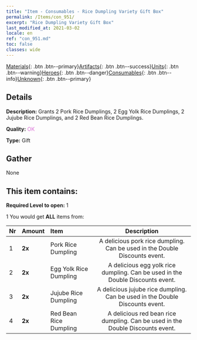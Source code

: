 ```yaml
---
title: "Item - Consumables - Rice Dumpling Variety Gift Box"
permalink: /Items/con_951/
excerpt: "Rice Dumpling Variety Gift Box"
last_modified_at: 2021-03-02
locale: en
ref: "con_951.md"
toc: false
classes: wide
---
```

 [Materials](/Items/){: .btn .btn--primary}[Artifacts](/Items/Artifacts/){: .btn .btn--success}[Units](/Items/Units/){: .btn .btn--warning}[Heroes](/Items/Heroes/){: .btn .btn--danger}[Consumables](/Items/Consumables/){: .btn .btn--info}[Unknown](/Items/Unknown/){: .btn .btn--primary}

## Details
 **Description:** Grants 2 Pork Rice Dumplings, 2 Egg Yolk Rice Dumplings, 2 Jujube Rice Dumplings, and 2 Red Bean Rice Dumplings.

 **Quality:** <span style="color: #DA70D6">OK</span>

 **Type:** Gift

## Gather

  None

## This item contains:

 **Required Level to open:** 1

 1 You would get **ALL** items  from:

  | Nr | Amount |     Item    | Description |
  |:---|:-------|:------------|:-----------:|
  | 1 |  **2x** | Pork Rice Dumpling | A delicious pork rice dumpling. Can be used in the Double Discounts event.  | 
  | 2 |  **2x** | Egg Yolk Rice Dumpling | A delicious egg yolk rice dumpling. Can be used in the Double Discounts event.  | 
  | 3 |  **2x** | Jujube Rice Dumpling | A delicious jujube rice dumpling. Can be used in the Double Discounts event.  | 
  | 4 |  **2x** | Red Bean Rice Dumpling | A delicious red bean rice dumpling. Can be used in the Double Discounts event.  | 
